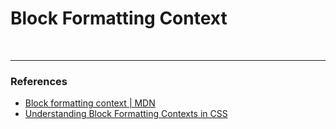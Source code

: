 # Block Formatting Context

<br>

---

### References

- [Block formatting context | MDN](https://developer.mozilla.org/ko/docs/Web/Guide/CSS/Block_formatting_context)
- [Understanding Block Formatting Contexts in CSS](https://www.sitepoint.com/understanding-block-formatting-contexts-in-css/)
